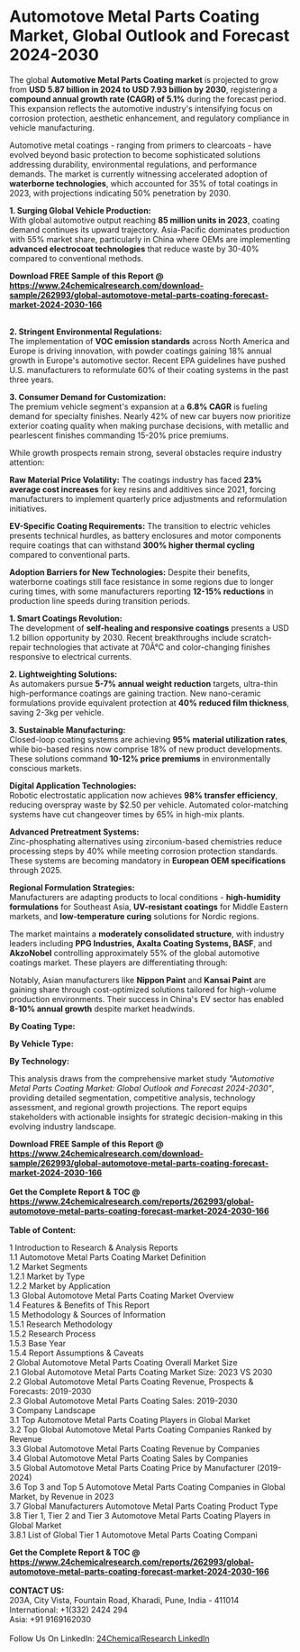 <h1>Automotove Metal Parts Coating Market, Global Outlook and Forecast 2024-2030</h1><p>The global <strong>Automotive Metal Parts Coating market</strong> is projected to grow from <strong>USD 5.87 billion in 2024 to USD 7.93 billion by 2030</strong>, registering a <strong>compound annual growth rate (CAGR) of 5.1%</strong> during the forecast period. This expansion reflects the automotive industry's intensifying focus on corrosion protection, aesthetic enhancement, and regulatory compliance in vehicle manufacturing.</p><p>Automotive metal coatings - ranging from primers to clearcoats - have evolved beyond basic protection to become sophisticated solutions addressing durability, environmental regulations, and performance demands. The market is currently witnessing accelerated adoption of <strong>waterborne technologies</strong>, which accounted for 35% of total coatings in 2023, with projections indicating 50% penetration by 2030.</p><p><strong>1. Surging Global Vehicle Production:</strong><br>
With global automotive output reaching <strong>85 million units in 2023</strong>, coating demand continues its upward trajectory. Asia-Pacific dominates production with 55% market share, particularly in China where OEMs are implementing <strong>advanced electrocoat technologies</strong> that reduce waste by 30-40% compared to conventional methods.</p><div><b>Download FREE Sample of this Report @ 
            <a href="https://www.24chemicalresearch.com/download-sample/262993/global-automotove-metal-parts-coating-forecast-market-2024-2030-166">
            https://www.24chemicalresearch.com/download-sample/262993/global-automotove-metal-parts-coating-forecast-market-2024-2030-166</a></b></div><br><p><strong>2. Stringent Environmental Regulations:</strong><br>
The implementation of <strong>VOC emission standards</strong> across North America and Europe is driving innovation, with powder coatings gaining 18% annual growth in Europe's automotive sector. Recent EPA guidelines have pushed U.S. manufacturers to reformulate 60% of their coating systems in the past three years.</p><p><strong>3. Consumer Demand for Customization:</strong><br>
The premium vehicle segment's expansion at a <strong>6.8% CAGR</strong> is fueling demand for specialty finishes. Nearly 42% of new car buyers now prioritize exterior coating quality when making purchase decisions, with metallic and pearlescent finishes commanding 15-20% price premiums.</p><p>While growth prospects remain strong, several obstacles require industry attention:</p><p><strong>Raw Material Price Volatility:</strong> The coatings industry has faced <strong>23% average cost increases</strong> for key resins and additives since 2021, forcing manufacturers to implement quarterly price adjustments and reformulation initiatives.</p><p><strong>EV-Specific Coating Requirements:</strong> The transition to electric vehicles presents technical hurdles, as battery enclosures and motor components require coatings that can withstand <strong>300% higher thermal cycling</strong> compared to conventional parts.</p><p><strong>Adoption Barriers for New Technologies:</strong> Despite their benefits, waterborne coatings still face resistance in some regions due to longer curing times, with some manufacturers reporting <strong>12-15% reductions</strong> in production line speeds during transition periods.</p><p><strong>1. Smart Coatings Revolution:</strong><br>
The development of <strong>self-healing and responsive coatings</strong> presents a USD 1.2 billion opportunity by 2030. Recent breakthroughs include scratch-repair technologies that activate at 70Â°C and color-changing finishes responsive to electrical currents.</p><p><strong>2. Lightweighting Solutions:</strong><br>
As automakers pursue <strong>5-7% annual weight reduction</strong> targets, ultra-thin high-performance coatings are gaining traction. New nano-ceramic formulations provide equivalent protection at <strong>40% reduced film thickness</strong>, saving 2-3kg per vehicle.</p><p><strong>3. Sustainable Manufacturing:</strong><br>
Closed-loop coating systems are achieving <strong>95% material utilization rates</strong>, while bio-based resins now comprise 18% of new product developments. These solutions command <strong>10-12% price premiums</strong> in environmentally conscious markets.</p><p><strong>Digital Application Technologies:</strong><br>
    Robotic electrostatic application now achieves <strong>98% transfer efficiency</strong>, reducing overspray waste by $2.50 per vehicle. Automated color-matching systems have cut changeover times by 65% in high-mix plants.</p><p><strong>Advanced Pretreatment Systems:</strong><br>
    Zinc-phosphating alternatives using zirconium-based chemistries reduce processing steps by 40% while meeting corrosion protection standards. These systems are becoming mandatory in <strong>European OEM specifications</strong> through 2025.</p><p><strong>Regional Formulation Strategies:</strong><br>
    Manufacturers are adapting products to local conditions - <strong>high-humidity formulations</strong> for Southeast Asia, <strong>UV-resistant coatings</strong> for Middle Eastern markets, and <strong>low-temperature curing</strong> solutions for Nordic regions.</p><p>The market maintains a <strong>moderately consolidated structure</strong>, with industry leaders including <strong>PPG Industries, Axalta Coating Systems, BASF</strong>, and <strong>AkzoNobel</strong> controlling approximately 55% of the global automotive coatings market. These players are differentiating through:</p><p>Notably, Asian manufacturers like <strong>Nippon Paint</strong> and <strong>Kansai Paint</strong> are gaining share through cost-optimized solutions tailored for high-volume production environments. Their success in China's EV sector has enabled <strong>8-10% annual growth</strong> despite market headwinds.</p><p><strong>By Coating Type:</strong></p><p><strong>By Vehicle Type:</strong></p><p><strong>By Technology:</strong></p><p>This analysis draws from the comprehensive market study <em>"Automotive Metal Parts Coating Market: Global Outlook and Forecast 2024-2030"</em>, providing detailed segmentation, competitive analysis, technology assessment, and regional growth projections. The report equips stakeholders with actionable insights for strategic decision-making in this evolving industry landscape.</p><div><b>Download FREE Sample of this Report @ 
            <a href="https://www.24chemicalresearch.com/download-sample/262993/global-automotove-metal-parts-coating-forecast-market-2024-2030-166">
            https://www.24chemicalresearch.com/download-sample/262993/global-automotove-metal-parts-coating-forecast-market-2024-2030-166</a></b></div><br><div><b>Get the Complete Report & TOC @ 
            <a href="https://www.24chemicalresearch.com/reports/262993/global-automotove-metal-parts-coating-forecast-market-2024-2030-166">
            https://www.24chemicalresearch.com/reports/262993/global-automotove-metal-parts-coating-forecast-market-2024-2030-166</a></b></div><br>
            <b>Table of Content:</b><p>1 Introduction to Research & Analysis Reports<br />
    1.1 Automotove Metal Parts Coating Market Definition<br />
    1.2 Market Segments<br />
        1.2.1 Market by Type<br />
        1.2.2 Market by Application<br />
    1.3 Global Automotove Metal Parts Coating Market Overview<br />
    1.4 Features & Benefits of This Report<br />
    1.5 Methodology & Sources of Information<br />
        1.5.1 Research Methodology<br />
        1.5.2 Research Process<br />
        1.5.3 Base Year<br />
        1.5.4 Report Assumptions & Caveats<br />
2 Global Automotove Metal Parts Coating Overall Market Size<br />
    2.1 Global Automotove Metal Parts Coating Market Size: 2023 VS 2030<br />
    2.2 Global Automotove Metal Parts Coating Revenue, Prospects & Forecasts: 2019-2030<br />
    2.3 Global Automotove Metal Parts Coating Sales: 2019-2030<br />
3 Company Landscape<br />
    3.1 Top Automotove Metal Parts Coating Players in Global Market<br />
    3.2 Top Global Automotove Metal Parts Coating Companies Ranked by Revenue<br />
    3.3 Global Automotove Metal Parts Coating Revenue by Companies<br />
    3.4 Global Automotove Metal Parts Coating Sales by Companies<br />
    3.5 Global Automotove Metal Parts Coating Price by Manufacturer (2019-2024)<br />
    3.6 Top 3 and Top 5 Automotove Metal Parts Coating Companies in Global Market, by Revenue in 2023<br />
    3.7 Global Manufacturers Automotove Metal Parts Coating Product Type<br />
    3.8 Tier 1, Tier 2 and Tier 3 Automotove Metal Parts Coating Players in Global Market<br />
        3.8.1 List of Global Tier 1 Automotove Metal Parts Coating Compani</p><div><b>Get the Complete Report & TOC @ 
            <a href="https://www.24chemicalresearch.com/reports/262993/global-automotove-metal-parts-coating-forecast-market-2024-2030-166">
            https://www.24chemicalresearch.com/reports/262993/global-automotove-metal-parts-coating-forecast-market-2024-2030-166</a></b></div><br><b>CONTACT US:</b><br>
            203A, City Vista, Fountain Road, Kharadi, Pune, India - 411014<br>
            International: +1(332) 2424 294<br>
            Asia: +91 9169162030 <br><br>
            Follow Us On LinkedIn: <a href="https://www.linkedin.com/company/24chemicalresearch/">24ChemicalResearch LinkedIn</a>